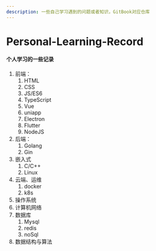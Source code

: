 ```yaml
---
description: 一些自己学习遇到的问题或者知识，GitBook对应仓库
---
```


# Personal-Learning-Record

#### 个人学习的一些记录 <a href="#pvl0g" id="pvl0g"></a>

1. 前端：
   1. HTML
   2. CSS
   3. JS/ES6
   4. TypeScript
   5. Vue
   6. uniapp
   7. Electron
   8. Flutter
   9. NodeJS
2. 后端：
   1. Golang
   2. Gin
3. 嵌入式
   1. C/C++
   2. Linux
4. 云端、运维
   1. docker
   2. k8s
5. 操作系统
6. 计算机网络
7. 数据库
   1. Mysql
   2. redis
   3. noSql
8. 数据结构与算法
